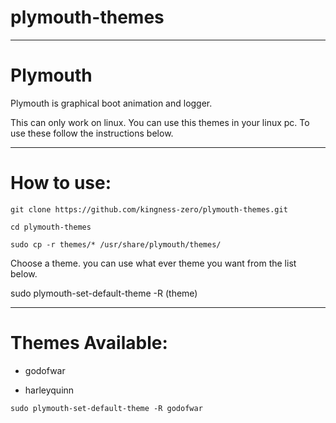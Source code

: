 # plymouth-themes

----
Plymouth
=
Plymouth is graphical boot animation and logger.

This can only work on linux. You can use this themes in your linux pc. To use these follow the instructions below. 

-----
How to use:
=

```
git clone https://github.com/kingness-zero/plymouth-themes.git

cd plymouth-themes

sudo cp -r themes/* /usr/share/plymouth/themes/

```

Choose a theme.
you can use what ever theme you want from the list below.

sudo plymouth-set-default-theme -R (theme)

-------
Themes Available:
=

* godofwar

* harleyquinn

```
sudo plymouth-set-default-theme -R godofwar
```
